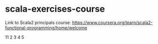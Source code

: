 # scala-exercises-course

Link to Scala2 principals course: https://www.coursera.org/learn/scala2-functional-programming/home/welcome

11
2
3
4
5
